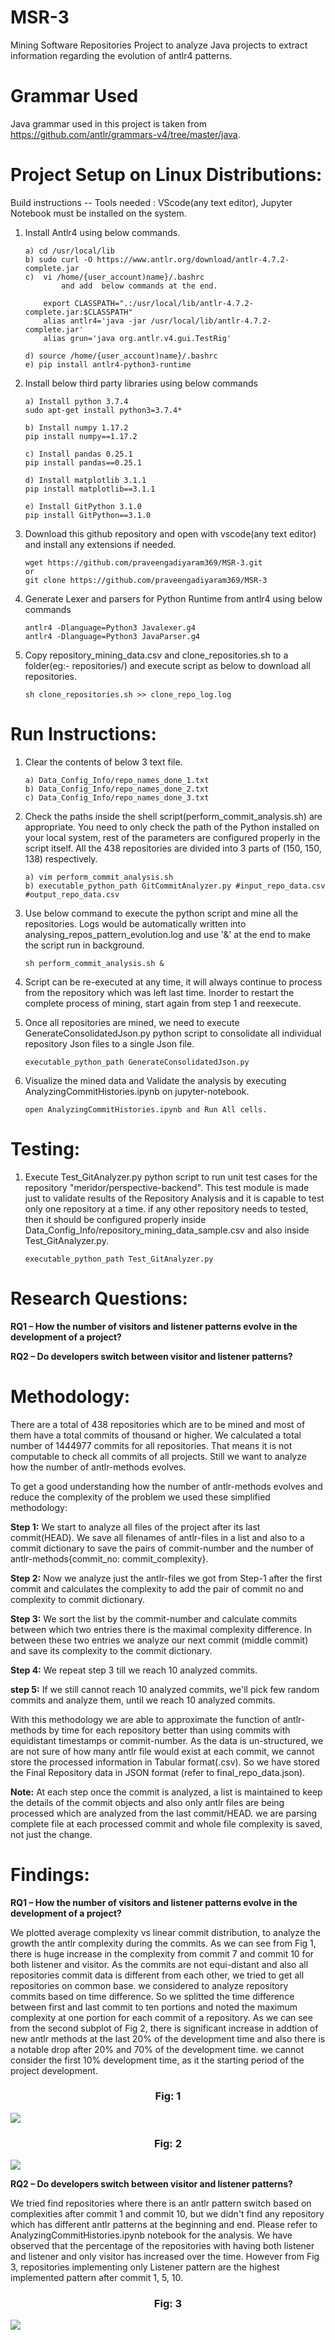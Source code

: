 # MSR-3
Mining Software Repositories Project to analyze Java projects to extract information regarding the evolution of antlr4 patterns.

# Grammar Used
Java grammar used in this project is taken from https://github.com/antlr/grammars-v4/tree/master/java. 

# Project Setup on Linux Distributions:

Build instructions -- Tools needed : VScode(any text editor), Jupyter Notebook must be installed on the system.

1) Install Antlr4 using below commands.

    ```
    a) cd /usr/local/lib
    b) sudo curl -O https://www.antlr.org/download/antlr-4.7.2-complete.jar
    c)  vi /home/{user_account)name}/.bashrc 
            and add  below commands at the end.

        export CLASSPATH=".:/usr/local/lib/antlr-4.7.2-complete.jar:$CLASSPATH"
        alias antlr4='java -jar /usr/local/lib/antlr-4.7.2-complete.jar'
        alias grun='java org.antlr.v4.gui.TestRig'

    d) source /home/{user_account)name}/.bashrc
    e) pip install antlr4-python3-runtime
    ```
2) Install below third party libraries using below commands
    
    ```
    a) Install python 3.7.4
    sudo apt-get install python3=3.7.4*

    b) Install numpy 1.17.2
    pip install numpy==1.17.2

    c) Install pandas 0.25.1
    pip install pandas==0.25.1

    d) Install matplotlib 3.1.1
    pip install matplotlib==3.1.1

    e) Install GitPython 3.1.0
    pip install GitPython==3.1.0

    ```

3) Download this github repository and open with vscode(any text editor) and install any extensions if needed.

    ```
    wget https://github.com/praveengadiyaram369/MSR-3.git
    or 
    git clone https://github.com/praveengadiyaram369/MSR-3
    ```
   
4) Generate Lexer and parsers for Python Runtime from antlr4 using below commands

   ```
   antlr4 -Dlanguage=Python3 Javalexer.g4
   antlr4 -Dlanguage=Python3 JavaParser.g4
   ```
    
5) Copy repository_mining_data.csv and clone_repositories.sh to a folder(eg:- repositories/) and execute script as below to download all repositories.

    ```
    sh clone_repositories.sh >> clone_repo_log.log
    ```

# Run Instructions:

1) Clear the contents of below 3 text file.

    ```
    a) Data_Config_Info/repo_names_done_1.txt
    b) Data_Config_Info/repo_names_done_2.txt
    c) Data_Config_Info/repo_names_done_3.txt
    ```
2) Check the paths inside the shell script(perform_commit_analysis.sh) are appropriate. You need to only check the path of the Python installed on your local system, rest of the parameters are configured properly in the script itself. All the 438 repositories are divided into 3 parts of (150, 150, 138) respectively.

    ```
    a) vim perform_commit_analysis.sh
    b) executable_python_path GitCommitAnalyzer.py #input_repo_data.csv #output_repo_data.csv
    ```

3) Use below command to execute the python script and mine all the repositories. Logs would be automatically written into analysing_repos_pattern_evolution.log and use '&' at the end to make the script run in background.

    ```
    sh perform_commit_analysis.sh & 
    ```
  
3) Script can be re-executed at any time, it will always continue to process from the repository which was left last time.
  Inorder to restart the complete process of mining, start again from step 1 and reexecute.

4) Once all repositories are mined, we need to execute GenerateConsolidatedJson.py python script to consolidate all individual repository Json files to a single Json file.

    ```
    executable_python_path GenerateConsolidatedJson.py
    ```

5) Visualize the mined data and Validate the analysis by executing AnalyzingCommitHistories.ipynb on jupyter-notebook.

    ```
    open AnalyzingCommitHistories.ipynb and Run All cells.
    ```

# Testing:

1) Execute Test_GitAnalyzer.py python script to run unit test cases for the repository "meridor/perspective-backend". This test module is made just to validate results of the Repository Analysis and it is capable to test only one repository at a time. if any other repository needs to tested, then it should be configured properly inside Data_Config_Info/repository_mining_data_sample.csv and also inside Test_GitAnalyzer.py.

    ```
    executable_python_path Test_GitAnalyzer.py
    ```

# Research Questions:

**RQ1 – How the number of visitors and listener patterns evolve in the development of a project?**

**RQ2 – Do developers switch between visitor and listener patterns?**

# Methodology:

There are a total of 438 repositories which are to be mined and most of them have a total commits of thousand or higher. We calculated a total number of 1444977 commits for all repositories. That means it is not computable to check all commits of all projects. Still we want to analyze how the number of antlr-methods evolves.

To get a good understanding how the number of antlr-methods evolves and reduce the complexity of the problem we used these simplified methodology:

**Step 1:** We start to analyze all files of the project after its last commit(HEAD). We save all filenames of antlr-files in a list and also to a commit dictionary to save the pairs of commit-number and the number of antlr-methods{commit_no: commit_complexity}.

**Step 2:** Now we analyze just the antlr-files we got from Step-1 after the first commit and calculates the complexity to add the pair of commit no and complexity to commit dictionary.

**Step 3:** We sort the list by the commit-number and calculate commits between which two entries there is the maximal complexity difference. In between these two entries we analyze our next commit (middle commit) and save its complexity to the commit dictionary.

**Step 4:** We repeat step 3 till we reach 10 analyzed commits.

**step 5:** If we still cannot reach 10 analyzed commits, we'll pick few random commits and analyze them, until we reach 10 analyzed commits.

With this methodology we are able to approximate the function of antlr-methods by time for each repository better than using commits with equidistant timestamps or commit-number. As the data is un-structured, we are not sure of how many antlr file would exist at each commit, we cannot store the processed information in Tabular format(.csv). So we have stored the Final Repository data in JSON format (refer to  final_repo_data.json).

**Note:** 
At each step once the commit is analyzed, a list is maintained to keep the details of the commit objects and also only antlr files are being processed which are analyzed from the last commit/HEAD. we are parsing complete file at each processed commit and whole file complexity is saved, not just the change.


# Findings:

**RQ1 – How the number of visitors and listener patterns evolve in the development of a project?**

We plotted average complexity  vs linear commit distribution, to analyze the growth the antlr complexity during the commits. As we can see from Fig 1, there is huge increase in the complexity from commit 7 and commit 10 for both listener and visitor. As the commits are not equi-distant and also all repositories commit data is different from each other,  we tried to get all repositories on common base. we considered to analyze repository commits based on time difference. So we splitted the time difference between first and last commit to ten portions and noted the maximum complexity at one portion for each commit of a repository. As we can see from the second subplot of Fig 2, there is significant increase in addtion of new antlr methods at the last 20% of the development time and also there is a notable drop after 20% and 70% of the development time. we cannot consider the first 10% development time, as it the starting period of the project development. 

<div style="text-align: center"> <H3>Fig:  1</H3> </div>
<img src="results/avg_commit_comp_linegraph.png">

<div style="text-align: center"> <H3>Fig:  2</H3> </div>
<img src="results/antlr_method_cnts_bargraph.png">

**RQ2 – Do developers switch between visitor and listener patterns?**

We tried find repositories where there is an antlr pattern switch based on complexities after commit 1 and commit 10, but we didn't find any repository which has different antlr patterns at the beginning and end. Please refer to AnalyzingCommitHistories.ipynb notebook for the analysis. We have observed that the percentage of the repositories with having both listener and listener and only visitor has increased over the time. However from Fig 3,  repositories implementing only Listener pattern are the highest implemented pattern after commit 1, 5, 10.


<div style="text-align: center"> <H3>Fig:  3</H3> </div>
<img src="results/repo_pattern_piechart.png">
